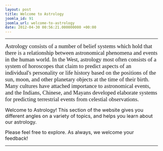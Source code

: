 ```yaml
---
layout: post
title: Welcome to Astrology
joomla_id: 91
joomla_url: welcome-to-astrology
date: 2012-04-30 00:56:21.000000000 +00:00
---
```

<hr />
<p style="margin-bottom: 0.0001pt; line-height: normal;"><span style="font-size: 14pt; font-family: 'Verdana','sans-serif';">Astrology consists of a number of <span class="mw-redirect">belief systems</span> which hold that there is a relationship between astronomical phenomena and events in the human world. In the West, astrology most often consists of a system of horoscopes that claim to predict aspects of an individual's personality or life history based on the positions of the sun, moon, and other planetary objects at the time of their birth. Many cultures have attached importance to astronomical events, and the Indians, Chinese, and <span class="new">Mayans</span> developed elaborate systems for predicting terrestrial events from celestial observations.</span></p>
<p><span style="font-family: trebuchet ms,geneva; font-size: 14pt;"></span><span style="font-size: 12pt;">Welcome to Astrology! This section of the website gives you different angles on a variety of topics, and helps you learn about our astrology.<br /></span></p>
<p><span style="font-size: 12pt;">Please feel free to explore. As always, we welcome your feedback!</span></p>
<hr />
<p>&nbsp;</p>
